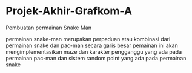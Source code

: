 # Projek-Akhir-Grafkom-A
Pembuatan permainan Snake Man

permainan snake-man merupakan perpaduan atau kombinasi dari permainan snake dan pac-man
secara garis besar pemainan ini akan mengimplementasikan maze dan karakter pengganggu yang ada pada permainan pac-man
dan sistem random point yang ada pada permainan snake

